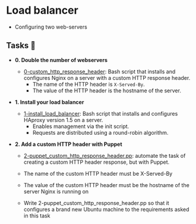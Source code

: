 # Load balancer

- Configuring two web-servers

## Tasks :page_with_curl:

* **0. Double the number of webservers**
  * [0-custom_http_response_header](./0-custom_http_response-header): Bash
  script that installs and configures Nginx on a server with a custom HTTP
  response header.
    * The name of the HTTP header is `X-Served-By`.
    * The value of the HTTP header is the hostname of the server.

* **1. Install your load balancer**
  * [1-install_load_balancer](./1-install_load_balancer): Bash script that
  installs and configures HAproxy version 1.5 on a server.
    * Enables management via the init script.
    * Requests are distributed using a round-robin algorithm.

* **2. Add a custom HTTP header with Puppet**
   * [2-puppet_custom_http_response_header.pp](2-puppet_custom_http_response_header.pp): automate the task of creating a custom HTTP header response, but with Puppet.

	* The name of the custom HTTP header must be X-Served-By
	* The value of the custom HTTP header must be the hostname of the server Nginx is running on
	* Write 2-puppet_custom_http_response_header.pp so that it configures a brand new Ubuntu machine to the requirements asked in this task

